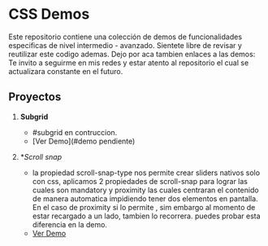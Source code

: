 # CSS Demos

Este repositorio contiene una colección de demos de funcionalidades especificas de nivel intermedio - avanzado. Sientete libre de revisar y reutilizar este codigo ademas.
Dejo por aca tambien enlaces a las demos: Te invito a seguirme en mis redes y estar atento al repositorio el cual se actualizara constante en el futuro.

## Proyectos

1. **Subgrid**  
   - #subgrid en contruccion.
   - [Ver Demo](#demo pendiente)

2. **Scroll snap*  
   - la propiedad scroll-snap-type nos permite crear sliders nativos solo con css, aplicamos 2 propiedades de scroll-snap para lograr las cuales son mandatory y proximity
     las cuales centraran el contenido de manera automatica impidiendo tener dos elementos en pantalla. En el caso de proximity si lo permite , sim embargo al momento de
     estar recargado a un lado, tambien lo recorrera. puedes probar esta diferencia en la demo.
   - [Ver Demo](https://snap-scroll-demo.netlify.app/)

